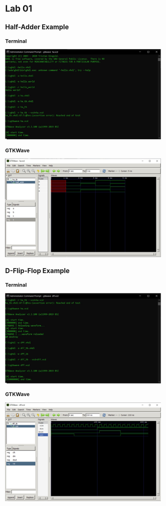 # Lab 01

## Half-Adder Example
### Terminal
![Screenshot of Windows Terminal](https://github.com/smGarc/CPE322/blob/main/Labs/Screenshots/Lab01-Half-Adder-01.jpg)

### GTKWave 
![Screenshot of GTKWave displaying the Half-Adder Example](https://github.com/smGarc/CPE322/blob/main/Labs/Screenshots/Lab01-Half-Adder-02.jpg)

## D-Flip-Flop Example
### Terminal
![Screenshot of Windows Terminal](https://github.com/smGarc/CPE322/blob/main/Labs/Screenshots/Lab01-D-Flip-Flop-01.jpg)

### GTKWave
![Screenshot of GTKWave displaying the D-Flip-Flop Example](https://github.com/smGarc/CPE322/blob/main/Labs/Screenshots/Lab01-D-Flip-Flop-02.jpg)
